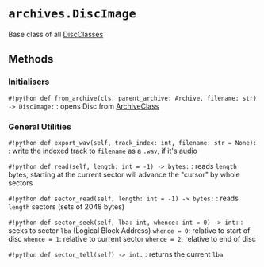 # `archives.DiscImage`

Base class of all [DiscClasses](../glossary/disc_classes.md)


## Methods
### Initialisers
`#!python def from_archive(cls, parent_archive: Archive, filename: str) -> DiscImage:`
:   opens Disc from [ArchiveClass](../glossary/archive_classes.md)


### General Utilities
`#!python def export_wav(self, track_index: int, filename: str = None):`
:   write the indexed track to `filename` as a `.wav`, if it's audio

`#!python def read(self, length: int = -1) -> bytes:`
:   reads `length` bytes, starting at the current sector
    will advance the "cursor" by whole sectors

`#!python def sector_read(self, length: int = -1) -> bytes:`
:   reads `length` sectors (sets of 2048 bytes)

`#!python def sector_seek(self, lba: int, whence: int = 0) -> int:`
:   seeks to sector `lba` (Logical Block Address)
    `whence = 0`: relative to start of disc
    `whence = 1`: relative to current sector
    `whence = 2`: relative to end of disc

`#!python def sector_tell(self) -> int:`
:   returns the current `lba`

